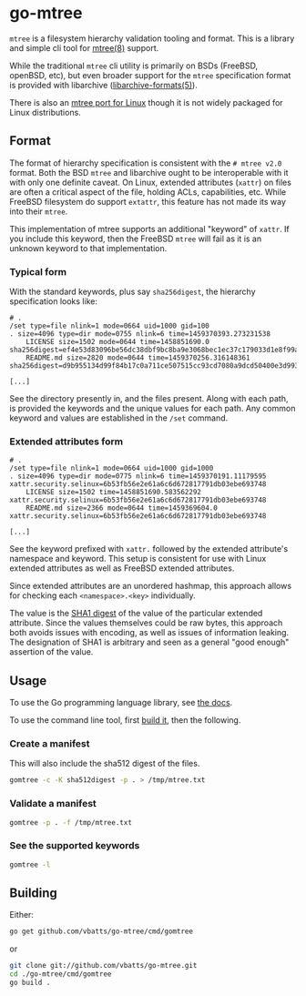 # go-mtree

`mtree` is a filesystem hierarchy validation tooling and format.
This is a library and simple cli tool for [mtree(8)][mtree(8)] support.

While the traditional `mtree` cli utility is primarily on BSDs (FreeBSD,
openBSD, etc), but even broader support for the `mtree` specification format is
provided with libarchive ([libarchive-formats(5)][libarchive-formats(5)]).

There is also an [mtree port for Linux][archiecobbs/mtree-port] though it is
not widely packaged for Linux distributions.


## Format

The format of hierarchy specification is consistent with the `# mtree v2.0`
format.  Both the BSD `mtree` and libarchive ought to be interoperable with it
with only one definite caveat.  On Linux, extended attributes (`xattr`) on
files are often a critical aspect of the file, holding ACLs, capabilities, etc.
While FreeBSD filesystem do support `extattr`, this feature has not made its
way into their `mtree`.

This implementation of mtree supports an additional "keyword" of `xattr`. If
you include this keyword, then the FreeBSD `mtree` will fail as it is an
unknown keyword to that implementation.


### Typical form

With the standard keywords, plus say `sha256digest`, the hierarchy
specification looks like:

```mtree
# .
/set type=file nlink=1 mode=0664 uid=1000 gid=100
. size=4096 type=dir mode=0755 nlink=6 time=1459370393.273231538
    LICENSE size=1502 mode=0644 time=1458851690.0 sha256digest=ef4e53d83096be56dc38dbf9bc8ba9e3068bec1ec37c179033d1e8f99a1c2a95
    README.md size=2820 mode=0644 time=1459370256.316148361 sha256digest=d9b955134d99f84b17c0a711ce507515cc93cd7080a9dcd50400e3d993d876ac

[...]
```

See the directory presently in, and the files present. Along with each
path, is provided the keywords and the unique values for each path. Any common
keyword and values are established in the `/set` command.


### Extended attributes form

```mtree
# .
/set type=file nlink=1 mode=0664 uid=1000 gid=1000
. size=4096 type=dir mode=0775 nlink=6 time=1459370191.11179595 xattr.security.selinux=6b53fb56e2e61a6c6d672817791db03ebe693748
    LICENSE size=1502 time=1458851690.583562292 xattr.security.selinux=6b53fb56e2e61a6c6d672817791db03ebe693748
    README.md size=2366 mode=0644 time=1459369604.0 xattr.security.selinux=6b53fb56e2e61a6c6d672817791db03ebe693748

[...]
```

See the keyword prefixed with `xattr.` followed by the extended attribute's
namespace and keyword. This setup is consistent for use with Linux extended
attributes as well as FreeBSD extended attributes.

Since extended attributes are an unordered hashmap, this approach allows for
checking each `<namespace>.<key>` individually.

The value is the [SHA1 digest][sha1] of the value of the particular extended
attribute. Since the values themselves could be raw bytes, this approach both
avoids issues with encoding, as well as issues of information leaking. The
designation of SHA1 is arbitrary and seen as a general "good enough" assertion
of the value.


## Usage

To use the Go programming language library, see [the docs][godoc].

To use the command line tool, first [build it](#Building), then the following.


### Create a manifest

This will also include the sha512 digest of the files.

```bash
gomtree -c -K sha512digest -p . > /tmp/mtree.txt
```

### Validate a manifest

```bash
gomtree -p . -f /tmp/mtree.txt
```

### See the supported keywords

```bash
gomtree -l
```


## Building

Either:

```bash
go get github.com/vbatts/go-mtree/cmd/gomtree
```

or

```bash
git clone git://github.com/vbatts/go-mtree.git
cd ./go-mtree/cmd/gomtree
go build .
```


[mtree(8)]: https://www.freebsd.org/cgi/man.cgi?mtree(8)
[libarchive-formats(5)]: https://www.freebsd.org/cgi/man.cgi?query=libarchive-formats&sektion=5&n=1
[archiecobbs/mtree-port]: https://github.com/archiecobbs/mtree-port
[godoc]: https://godoc.org/github.com/vbatts/go-mtree
[sha1]: https://tools.ietf.org/html/rfc3174
